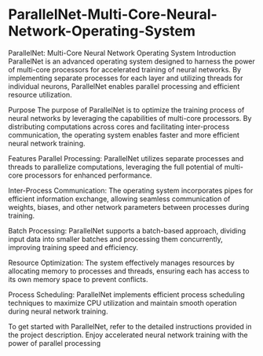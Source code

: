 # ParallelNet-Multi-Core-Neural-Network-Operating-System


ParallelNet: Multi-Core Neural Network Operating System
Introduction
ParallelNet is an advanced operating system designed to harness the power of multi-core processors for accelerated training of neural networks. By implementing separate processes for each layer and utilizing threads for individual neurons, ParallelNet enables parallel processing and efficient resource utilization.

Purpose
The purpose of ParallelNet is to optimize the training process of neural networks by leveraging the capabilities of multi-core processors. By distributing computations across cores and facilitating inter-process communication, the operating system enables faster and more efficient neural network training.

Features
Parallel Processing: ParallelNet utilizes separate processes and threads to parallelize computations, leveraging the full potential of multi-core processors for enhanced performance.

Inter-Process Communication: The operating system incorporates pipes for efficient information exchange, allowing seamless communication of weights, biases, and other network parameters between processes during training.

Batch Processing: ParallelNet supports a batch-based approach, dividing input data into smaller batches and processing them concurrently, improving training speed and efficiency.

Resource Optimization: The system effectively manages resources by allocating memory to processes and threads, ensuring each has access to its own memory space to prevent conflicts.

Process Scheduling: ParallelNet implements efficient process scheduling techniques to maximize CPU utilization and maintain smooth operation during neural network training.

To get started with ParallelNet, refer to the detailed instructions provided in the project description. Enjoy accelerated neural network training with the power of parallel processing
